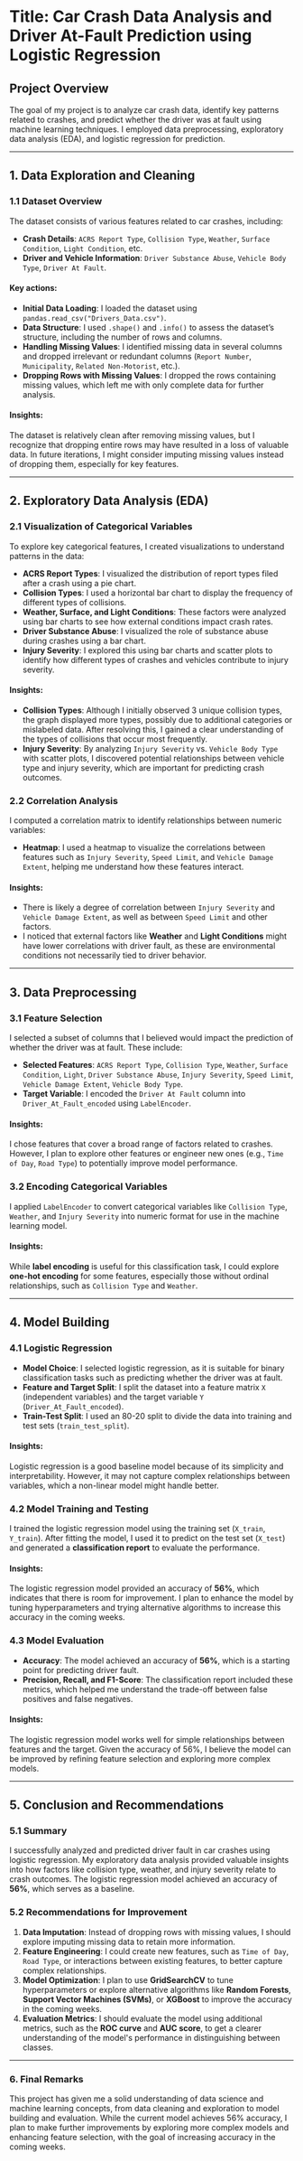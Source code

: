 # **Title**: Car Crash Data Analysis and Driver At-Fault Prediction using Logistic Regression

## **Project Overview**
The goal of my project is to analyze car crash data, identify key patterns related to crashes, and predict whether the driver was at fault using machine learning techniques. I employed data preprocessing, exploratory data analysis (EDA), and logistic regression for prediction.

---

## **1. Data Exploration and Cleaning**

### **1.1 Dataset Overview**
The dataset consists of various features related to car crashes, including:
- **Crash Details**: `ACRS Report Type`, `Collision Type`, `Weather`, `Surface Condition`, `Light Condition`, etc.
- **Driver and Vehicle Information**: `Driver Substance Abuse`, `Vehicle Body Type`, `Driver At Fault`.

#### Key actions:
- **Initial Data Loading**: I loaded the dataset using `pandas.read_csv("Drivers_Data.csv")`.
- **Data Structure**: I used `.shape()` and `.info()` to assess the dataset’s structure, including the number of rows and columns.
- **Handling Missing Values**: I identified missing data in several columns and dropped irrelevant or redundant columns (`Report Number`, `Municipality`, `Related Non-Motorist`, etc.).
- **Dropping Rows with Missing Values**: I dropped the rows containing missing values, which left me with only complete data for further analysis.

#### Insights:
The dataset is relatively clean after removing missing values, but I recognize that dropping entire rows may have resulted in a loss of valuable data. In future iterations, I might consider imputing missing values instead of dropping them, especially for key features.

---

## **2. Exploratory Data Analysis (EDA)**

### **2.1 Visualization of Categorical Variables**
To explore key categorical features, I created visualizations to understand patterns in the data:
- **ACRS Report Types**: I visualized the distribution of report types filed after a crash using a pie chart.
- **Collision Types**: I used a horizontal bar chart to display the frequency of different types of collisions.
- **Weather, Surface, and Light Conditions**: These factors were analyzed using bar charts to see how external conditions impact crash rates.
- **Driver Substance Abuse**: I visualized the role of substance abuse during crashes using a bar chart.
- **Injury Severity**: I explored this using bar charts and scatter plots to identify how different types of crashes and vehicles contribute to injury severity.

#### Insights:
- **Collision Types**: Although I initially observed 3 unique collision types, the graph displayed more types, possibly due to additional categories or mislabeled data. After resolving this, I gained a clear understanding of the types of collisions that occur most frequently.
- **Injury Severity**: By analyzing `Injury Severity` vs. `Vehicle Body Type` with scatter plots, I discovered potential relationships between vehicle type and injury severity, which are important for predicting crash outcomes.

### **2.2 Correlation Analysis**
I computed a correlation matrix to identify relationships between numeric variables:
- **Heatmap**: I used a heatmap to visualize the correlations between features such as `Injury Severity`, `Speed Limit`, and `Vehicle Damage Extent`, helping me understand how these features interact.

#### Insights:
- There is likely a degree of correlation between `Injury Severity` and `Vehicle Damage Extent`, as well as between `Speed Limit` and other factors.
- I noticed that external factors like **Weather** and **Light Conditions** might have lower correlations with driver fault, as these are environmental conditions not necessarily tied to driver behavior.

---

## **3. Data Preprocessing**

### **3.1 Feature Selection**
I selected a subset of columns that I believed would impact the prediction of whether the driver was at fault. These include:
- **Selected Features**: `ACRS Report Type`, `Collision Type`, `Weather`, `Surface Condition`, `Light`, `Driver Substance Abuse`, `Injury Severity`, `Speed Limit`, `Vehicle Damage Extent`, `Vehicle Body Type`.
- **Target Variable**: I encoded the `Driver At Fault` column into `Driver_At_Fault_encoded` using `LabelEncoder`.

#### Insights:
I chose features that cover a broad range of factors related to crashes. However, I plan to explore other features or engineer new ones (e.g., `Time of Day`, `Road Type`) to potentially improve model performance.

### **3.2 Encoding Categorical Variables**
I applied `LabelEncoder` to convert categorical variables like `Collision Type`, `Weather`, and `Injury Severity` into numeric format for use in the machine learning model.

#### Insights:
While **label encoding** is useful for this classification task, I could explore **one-hot encoding** for some features, especially those without ordinal relationships, such as `Collision Type` and `Weather`.

---

## **4. Model Building**

### **4.1 Logistic Regression**
- **Model Choice**: I selected logistic regression, as it is suitable for binary classification tasks such as predicting whether the driver was at fault.
- **Feature and Target Split**: I split the dataset into a feature matrix `X` (independent variables) and the target variable `Y` (`Driver_At_Fault_encoded`).
- **Train-Test Split**: I used an 80-20 split to divide the data into training and test sets (`train_test_split`).

#### Insights:
Logistic regression is a good baseline model because of its simplicity and interpretability. However, it may not capture complex relationships between variables, which a non-linear model might handle better.

### **4.2 Model Training and Testing**
I trained the logistic regression model using the training set (`X_train`, `Y_train`). After fitting the model, I used it to predict on the test set (`X_test`) and generated a **classification report** to evaluate the performance.

#### Insights:
The logistic regression model provided an accuracy of **56%**, which indicates that there is room for improvement. I plan to enhance the model by tuning hyperparameters and trying alternative algorithms to increase this accuracy in the coming weeks.

### **4.3 Model Evaluation**
- **Accuracy**: The model achieved an accuracy of **56%**, which is a starting point for predicting driver fault.
- **Precision, Recall, and F1-Score**: The classification report included these metrics, which helped me understand the trade-off between false positives and false negatives.

#### Insights:
The logistic regression model works well for simple relationships between features and the target. Given the accuracy of 56%, I believe the model can be improved by refining feature selection and exploring more complex models.

---

## **5. Conclusion and Recommendations**

### **5.1 Summary**
I successfully analyzed and predicted driver fault in car crashes using logistic regression. My exploratory data analysis provided valuable insights into how factors like collision type, weather, and injury severity relate to crash outcomes. The logistic regression model achieved an accuracy of **56%**, which serves as a baseline.

### **5.2 Recommendations for Improvement**
1. **Data Imputation**: Instead of dropping rows with missing values, I should explore imputing missing data to retain more information.
2. **Feature Engineering**: I could create new features, such as `Time of Day`, `Road Type`, or interactions between existing features, to better capture complex relationships.
3. **Model Optimization**: I plan to use **GridSearchCV** to tune hyperparameters or explore alternative algorithms like **Random Forests**, **Support Vector Machines (SVMs)**, or **XGBoost** to improve the accuracy in the coming weeks.
4. **Evaluation Metrics**: I should evaluate the model using additional metrics, such as the **ROC curve** and **AUC score**, to get a clearer understanding of the model's performance in distinguishing between classes.

---

### **6. Final Remarks**
This project has given me a solid understanding of data science and machine learning concepts, from data cleaning and exploration to model building and evaluation. While the current model achieves 56% accuracy, I plan to make further improvements by exploring more complex models and enhancing feature selection, with the goal of increasing accuracy in the coming weeks.
